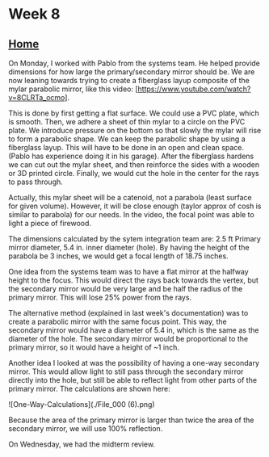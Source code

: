 # Week 8

## [Home](https://dtxiong.github.io/rapid-prototyping/)

On Monday, I worked with Pablo from the systems team. He helped provide dimensions for how large the primary/secondary mirror should be. We are now leaning towards trying to create a fiberglass layup composite of the mylar parabolic mirror, like this video: [https://www.youtube.com/watch?v=8CLRTa_ocmo]. 

This is done by first getting a flat surface. We could use a PVC plate, which is smooth. Then, we adhere a sheet of thin mylar to a circle on the PVC plate. We introduce pressure on the bottom so that slowly the mylar will rise to form a parabolic shape. We can keep the parabolic shape by using a fiberglass layup. This will have to be done in an open and clean space. (Pablo has experience doing it in his garage). After the fiberglass hardens we can cut out the mylar sheet, and then reinforce the sides with a wooden or 3D printed circle. Finally, we would cut the hole in the center for the rays to pass through. 

Actually, this mylar sheet will be a catenoid, not a parabola (least surface for given volume). However, it will be close enough (taylor approx of cosh is similar to parabola) for our needs. In the video, the focal point was able to light a piece of firewood. 

The dimensions calculated by the sytem integration team are: 2.5 ft Primary mirror diameter, 5.4 in. inner diameter (hole). By having the height of the parabola be 3 inches, we would get a focal length of 18.75 inches. 

One idea from the systems team was to have a flat mirror at the halfway height to the focus. This would direct the rays back towards the vertex, but the secondary mirror would be very large and be half the radius of the primary mirror. This will lose 25% power from the rays. 

The alternative method (explained in last week's documentation) was to create a parabolic mirror with the same focus point. This way, the secondary mirror would have a diameter of 5.4 in, which is the same as the diameter of the hole. The secondary mirror would be proportional to the primary mirror, so it would have a height of ~1 inch. 

Another idea I looked at was the possibility of having a one-way secondary mirror. This would allow light to still pass through the secondary mirror directly into the hole, but still be able to reflect light from other parts of the primary mirror. The calculations are shown here: 

![One-Way-Calculations](./File_000 (6).png)

Because the area of the primary mirror is larger than twice the area of the secondary mirror, we will use 100% reflection. 

On Wednesday, we had the midterm review. 
